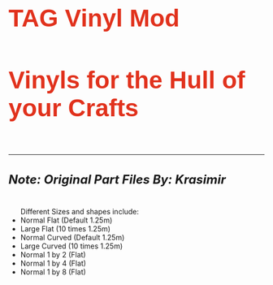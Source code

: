 <h1 style="font-family:Arial;font-size:48px;border: 0px none transparent; color: rgba(225,50,29,1)">TAG Vinyl Mod</h1>
<h4 style="font-family:Arial;font-size:48px;border: 0px none transparent; color: rgba(225,50,29,1)">Vinyls for the Hull of your Crafts</h4>
<hr>
<h5 style="font-size: 24px; color: rgba('225,50,29,1.0)">Note: Original Part Files By: Krasimir</h5>
<ul>Different Sizes and shapes include:
  <li>Normal Flat (Default 1.25m)</li>
  <li>Large Flat (10 times 1.25m)</li>
  <li>Normal Curved (Default 1.25m)</li>
  <li>Large Curved (10 times 1.25m)</li>
  <li>Normal 1 by 2 (Flat)</li>
  <li>Normal 1 by 4 (Flat)</li>
  <li>Normal 1 by 8 (Flat)</li>
</ul>
